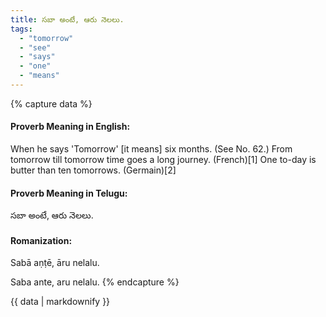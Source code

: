 ```yaml
---
title: సబా అంటే, ఆరు నెలలు.
tags:
  - "tomorrow"
  - "see"
  - "says"
  - "one"
  - "means"
---
```


{% capture data %}
#### Proverb Meaning in English:
When he says 'Tomorrow' [it means] six months.
(See No. 62.)
From tomorrow till tomorrow time goes a long journey. (French)[1]
One to-day is butter than ten tomorrows. (Germain)[2]

#### Proverb Meaning in Telugu:
సబా అంటే, ఆరు నెలలు.

#### Romanization:
Sabā aṇṭē, āru nelalu.

Saba ante, aru nelalu.
{% endcapture %}

{{ data | markdownify }}

